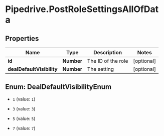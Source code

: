 # Pipedrive.PostRoleSettingsAllOfData

## Properties

Name | Type | Description | Notes
------------ | ------------- | ------------- | -------------
**id** | **Number** | The ID of the role | [optional] 
**dealDefaultVisibility** | **Number** | The setting | [optional] 



## Enum: DealDefaultVisibilityEnum


* `1` (value: `1`)

* `3` (value: `3`)

* `5` (value: `5`)

* `7` (value: `7`)




